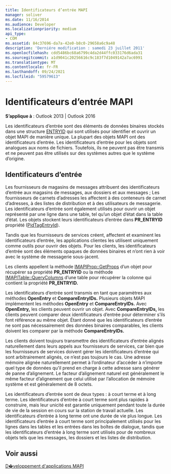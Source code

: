 ```yaml
---
title: Identificateurs d’entrée MAPI
manager: soliver
ms.date: 11/16/2014
ms.audience: Developer
ms.localizationpriority: medium
api_type:
- COM
ms.assetid: 84c37696-da7a-42e0-b8c0-29658a6c9a48
description: 'Derniére modification : samedi 23 juillet 2011'
ms.openlocfilehash: cdd5486bc68a6799c4da2d44ffc033176d6ada31
ms.sourcegitcommit: a1d9041c20256616c9c183f7d1049142a7ac6991
ms.translationtype: MT
ms.contentlocale: fr-FR
ms.lasthandoff: 09/24/2021
ms.locfileid: "59579613"
---
```

# <a name="mapi-entry-identifiers"></a>Identificateurs d’entrée MAPI

  
  
**S’applique à** : Outlook 2013 | Outlook 2016 
  
Les identificateurs d’entrée sont des éléments de données binaires stockés dans une structure [ENTRYID](entryid.md) qui sont utilisés pour identifier et ouvrir un objet MAPI de manière unique. La plupart des objets MAPI ont des identificateurs d’entrée. Les identificateurs d’entrée pour les objets sont analogues aux noms de fichiers. Toutefois, ils ne peuvent pas être transmis et ne peuvent pas être utilisés sur des systèmes autres que le système d’origine. 
  
## <a name="entry-identifiers"></a>Identificateurs d’entrée

Les fournisseurs de magasins de messages attribuent des identificateurs d’entrée aux magasins de messages, aux dossiers et aux messages ; Les fournisseurs de carnets d’adresses les affectent à des conteneurs de carnet d’adresses, à des listes de distribution et à des utilisateurs de messagerie. Les identificateurs d’entrée sont également utilisés pour ouvrir un objet représenté par une ligne dans une table, tel qu’un objet d’état dans la table d’état. Les objets stockent leurs identificateurs d’entrée dans **PR_ENTRYID** propriété ([PidTagEntryId](pidtagentryid-canonical-property.md)). 
  
Tandis que les fournisseurs de services créent, affectent et examinent les identificateurs d’entrée, les applications clientes les utilisent uniquement comme outils pour ouvrir des objets. Pour les clients, les identificateurs d’entrée sont des éléments opaques de données binaires et n’ont rien à voir avec le système de messagerie sous-jacent. 
  
Les clients appellent la méthode [IMAPIProp::GetProps](imapiprop-getprops.md) d’un objet pour récupérer sa propriété **PR_ENTRYID** ou la méthode [IMAPITable::QueryColumns](imapitable-querycolumns.md) d’une table pour récupérer la colonne qui contient la propriété **PR_ENTRYID.** 
  
Les identificateurs d’entrée sont transmis en tant que paramètres aux méthodes **OpenEntry** et **CompareEntryIDs.** Plusieurs objets MAPI implémentent les méthodes **OpenEntry** et **CompareEntryIDs.** Avec **OpenEntry,** les clients peuvent ouvrir un objet. Avec **CompareEntryIDs,** les clients peuvent comparer deux identificateurs d’entrée pour déterminer s’ils font référence au même objet. Étant donné que les identificateurs d’entrée ne sont pas nécessairement des données binaires comparables, les clients doivent les comparer par la méthode **CompareEntryIDs.** 
  
Les clients doivent toujours transmettre des identificateurs d’entrée alignés naturellement dans leurs appels aux fournisseurs de services, car bien que les fournisseurs de services doivent gérer les identificateurs d’entrée qui sont arbitrairement alignés, ce n’est pas toujours le cas. Une adresse mémoire alignée naturellement permet à l’ordinateur d’accéder à n’importe quel type de données qu’il prend en charge à cette adresse sans générer de panne d’alignement. Le facteur d’alignement naturel est généralement le même facteur d’alignement que celui utilisé par l’allocation de mémoire système et est généralement de 8 octets.
  
Les identificateurs d’entrée sont de deux types : à court terme et à long terme. Les identificateurs d’entrée à court terme sont plus rapides à construire, mais leur unicité est garantie uniquement pendant toute la durée de vie de la session en cours sur la station de travail actuelle. Les identificateurs d’entrée à long terme ont une durée de vie plus longue. Les identificateurs d’entrée à court terme sont principalement utilisés pour les lignes dans les tables et les entrées dans les boîtes de dialogue, tandis que les identificateurs d’entrée à long terme sont utilisés pour de nombreux objets tels que les messages, les dossiers et les listes de distribution.
  
## <a name="see-also"></a>Voir aussi



[D�veloppement d'applications MAPI](mapi-application-development.md)


